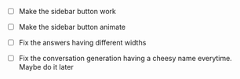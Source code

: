 - [ ] Make the sidebar button work
- [ ] Make the sidebar button animate
- [ ] Fix the answers having different widths
- [ ] Fix the conversation generation having a cheesy name everytime. Maybe do it later

